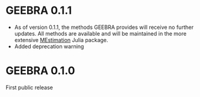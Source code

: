 # GEEBRA 0.1.1

* As of version 0.1.1, the methods GEEBRA provides will receive no further updates. All methods are available and will be maintained in the more extensive [MEstimation](https://github.com/ikosmidis/MEstimation.jl) Julia package.
* Added deprecation warning

# GEEBRA 0.1.0

First public release
